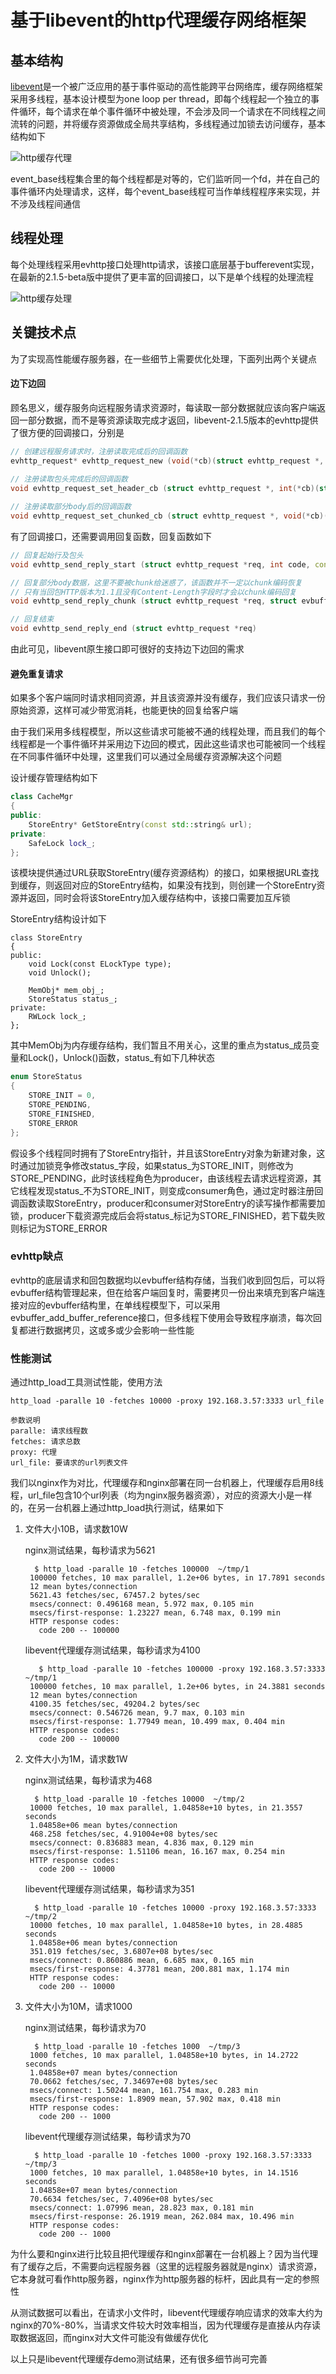 # 基于libevent的http代理缓存网络框架

## 基本结构
[libevent](http://libevent.org/)是一个被广泛应用的基于事件驱动的高性能跨平台网络库，缓存网络框架采用多线程，基本设计模型为one loop per thread，即每个线程起一个独立的事件循环，每个请求在单个事件循环中被处理，不会涉及同一个请求在不同线程之间流转的问题，并将缓存资源做成全局共享结构，多线程通过加锁去访问缓存，基本结构如下

![http缓存代理](http://littlewhite.us/pic/stnts/http-proxy-cache-frame.png)

event\_base线程集合里的每个线程都是对等的，它们监听同一个fd，并在自己的事件循环内处理请求，这样，每个event\_base线程可当作单线程程序来实现，并不涉及线程间通信

## 线程处理
每个处理线程采用evhttp接口处理http请求，该接口底层基于bufferevent实现，在最新的2.1.5-beta版中提供了更丰富的回调接口，以下是单个线程的处理流程

![http缓存处理](http://littlewhite.us/pic/stnts/http-cache-process.png)

## 关键技术点
为了实现高性能缓存服务器，在一些细节上需要优化处理，下面列出两个关键点

#### 边下边回

顾名思义，缓存服务向远程服务请求资源时，每读取一部分数据就应该向客户端返回一部分数据，而不是等资源读取完成才返回，libevent-2.1.5版本的evhttp提供了很方便的回调接口，分别是

```cpp
// 创建远程服务请求时，注册读取完成后的回调函数
evhttp_request* evhttp_request_new (void(*cb)(struct evhttp_request *, void *), void *arg)
	
// 注册读取包头完成后的回调函数
void evhttp_request_set_header_cb (struct evhttp_request *, int(*cb)(struct evhttp_request *, void *))

// 注册读取部分body后的回调函数
void evhttp_request_set_chunked_cb (struct evhttp_request *, void(*cb)(struct evhttp_request *, void *))
```

有了回调接口，还需要调用回复函数，回复函数如下

```cpp
// 回复起始行及包头
void evhttp_send_reply_start (struct evhttp_request *req, int code, const char *reason)

// 回复部分body数据，这里不要被chunk给迷惑了，该函数并不一定以chunk编码恢复
// 只有当回包HTTP版本为1.1且没有Content-Length字段时才会以chunk编码回复
void evhttp_send_reply_chunk (struct evhttp_request *req, struct evbuffer *databuf)

// 回复结束
void evhttp_send_reply_end (struct evhttp_request *req)
```

由此可见，libevent原生接口即可很好的支持边下边回的需求

#### 避免重复请求
如果多个客户端同时请求相同资源，并且该资源并没有缓存，我们应该只请求一份原始资源，这样可减少带宽消耗，也能更快的回复给客户端

由于我们采用多线程模型，所以这些请求可能被不通的线程处理，而且我们的每个线程都是一个事件循环并采用边下边回的模式，因此这些请求也可能被同一个线程在不同事件循环中处理，这里我们可以通过全局缓存资源解决这个问题

设计缓存管理结构如下

```cpp
class CacheMgr
{
public:
    StoreEntry* GetStoreEntry(const std::string& url);
private:
    SafeLock lock_;
};
```

该模块提供通过URL获取StoreEntry(缓存资源结构）的接口，如果根据URL查找到缓存，则返回对应的StoreEntry结构，如果没有找到，则创建一个StoreEntry资源并返回，同时会将该StoreEntry加入缓存结构中，该接口需要加互斥锁

StoreEntry结构设计如下

	class StoreEntry
	{
	public:
	    void Lock(const ELockType type);
	    void Unlock();

	    MemObj* mem_obj_;
	    StoreStatus status_;
	private:
	    RWLock lock_;
	};

其中MemObj为内存缓存结构，我们暂且不用关心，这里的重点为status\_成员变量和Lock()，Unlock()函数，status_有如下几种状态

```cpp	
enum StoreStatus
{
    STORE_INIT = 0,
    STORE_PENDING,
    STORE_FINISHED,
    STORE_ERROR
};
```

假设多个线程同时拥有了StoreEntry指针，并且该StoreEntry对象为新建对象，这时通过加锁竞争修改status\_字段，如果status\_为STORE\_INIT，则修改为STORE\_PENDING，此时该线程角色为producer，由该线程去请求远程资源，其它线程发现status\_不为STORE\_INIT，则变成consumer角色，通过定时器注册回调函数读取StoreEntry，producer和consumer对StoreEntry的读写操作都需要加锁，producer下载资源完成后会将status\_标记为STORE\_FINISHED，若下载失败则标记为STORE_ERROR

### evhttp缺点
evhttp的底层请求和回包数据均以evbuffer结构存储，当我们收到回包后，可以将evbuffer结构管理起来，但在给客户端回复时，需要拷贝一份出来填充到客户端连接对应的evbuffer结构里，在单线程模型下，可以采用evbuffer\_add\_buffer\_reference接口，但多线程下使用会导致程序崩溃，每次回复都进行数据拷贝，这或多或少会影响一些性能

### 性能测试
通过http_load工具测试性能，使用方法

	http_load -paralle 10 -fetches 10000 -proxy 192.168.3.57:3333 url_file

	参数说明
	paralle: 请求线程数
	fetches: 请求总数
	proxy: 代理
	url_file: 要请求的url列表文件

我们以nginx作为对比，代理缓存和nginx部署在同一台机器上，代理缓存启用8线程，url_file包含10个url列表（均为nginx服务器资源），对应的资源大小是一样的，在另一台机器上通过http_load执行测试，结果如下

1. 文件大小10B，请求数10W
	
	nginx测试结果，每秒请求为5621
		
		 $ http_load -paralle 10 -fetches 100000  ~/tmp/1                        
		100000 fetches, 10 max parallel, 1.2e+06 bytes, in 17.7891 seconds
		12 mean bytes/connection
		5621.43 fetches/sec, 67457.2 bytes/sec
		msecs/connect: 0.496168 mean, 5.972 max, 0.105 min
		msecs/first-response: 1.23227 mean, 6.748 max, 0.199 min
		HTTP response codes:
		  code 200 -- 100000  

	libevent代理缓存测试结果，每秒请求为4100
	                                                                                                           
		  $ http_load -paralle 10 -fetches 100000 -proxy 192.168.3.57:3333  ~/tmp/1
		100000 fetches, 10 max parallel, 1.2e+06 bytes, in 24.3881 seconds
		12 mean bytes/connection
		4100.35 fetches/sec, 49204.2 bytes/sec
		msecs/connect: 0.546726 mean, 9.7 max, 0.103 min
		msecs/first-response: 1.77949 mean, 10.499 max, 0.404 min
		HTTP response codes:
		  code 200 -- 100000

2. 文件大小为1M，请求数1W

	nginx测试结果，每秒请求为468

		 $ http_load -paralle 10 -fetches 10000  ~/tmp/2
		10000 fetches, 10 max parallel, 1.04858e+10 bytes, in 21.3557 seconds
		1.04858e+06 mean bytes/connection
		468.258 fetches/sec, 4.91004e+08 bytes/sec
		msecs/connect: 0.836883 mean, 4.836 max, 0.129 min
		msecs/first-response: 1.51106 mean, 16.167 max, 0.254 min
		HTTP response codes:
		  code 200 -- 10000

	libevent代理缓存测试结果，每秒请求为351

		 $ http_load -paralle 10 -fetches 10000 -proxy 192.168.3.57:3333  ~/tmp/2 
		10000 fetches, 10 max parallel, 1.04858e+10 bytes, in 28.4885 seconds
		1.04858e+06 mean bytes/connection
		351.019 fetches/sec, 3.6807e+08 bytes/sec
		msecs/connect: 0.860886 mean, 6.685 max, 0.165 min
		msecs/first-response: 4.37781 mean, 200.881 max, 1.174 min
		HTTP response codes:
		  code 200 -- 10000

3. 文件大小为10M，请求1000

	nginx测试结果，每秒请求为70

		 $ http_load -paralle 10 -fetches 1000  ~/tmp/3                          
		1000 fetches, 10 max parallel, 1.04858e+10 bytes, in 14.2722 seconds
		1.04858e+07 mean bytes/connection
		70.0662 fetches/sec, 7.34697e+08 bytes/sec
		msecs/connect: 1.50244 mean, 161.754 max, 0.283 min
		msecs/first-response: 1.8909 mean, 57.902 max, 0.418 min
		HTTP response codes:
		  code 200 -- 1000

	libevent代理缓存测试结果，每秒请求为70

		 $ http_load -paralle 10 -fetches 1000 -proxy 192.168.3.57:3333  ~/tmp/3
		1000 fetches, 10 max parallel, 1.04858e+10 bytes, in 14.1516 seconds
		1.04858e+07 mean bytes/connection
		70.6634 fetches/sec, 7.4096e+08 bytes/sec
		msecs/connect: 1.07996 mean, 28.823 max, 0.181 min
		msecs/first-response: 26.1919 mean, 262.084 max, 10.496 min
		HTTP response codes:
		  code 200 -- 1000

为什么要和nginx进行比较且把代理缓存和nginx部署在一台机器上？因为当代理有了缓存之后，不需要向远程服务器（这里的远程服务器就是nginx）请求资源，它本身就可看作http服务器，nginx作为http服务器的标杆，因此具有一定的参照性

从测试数据可以看出，在请求小文件时，libevent代理缓存响应请求的效率大约为nginx的70%-80%，当请求文件较大时效率相当，因为代理缓存是直接从内存读取数据返回，而nginx对大文件可能没有做缓存优化

以上只是libevent代理缓存demo测试结果，还有很多细节尚可完善
	